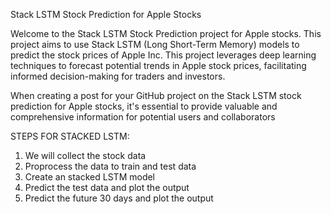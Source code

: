 Stack LSTM Stock Prediction for Apple Stocks

Welcome to the Stack LSTM Stock Prediction project for Apple stocks. This project aims to use Stack LSTM (Long Short-Term Memory) models to predict the stock prices of Apple Inc. This project leverages deep learning techniques to forecast potential trends in Apple stock prices, facilitating informed decision-making for traders and investors.

When creating a post for your GitHub project on the Stack LSTM stock prediction for Apple stocks, it's essential to provide valuable and comprehensive information for potential users and collaborators

STEPS FOR STACKED LSTM: 

1. We will collect the stock data
2. Proprocess the data to train and test data
3. Create an stacked LSTM model 
4. Predict the test data and plot the output 
5. Predict the future 30 days and plot the output

